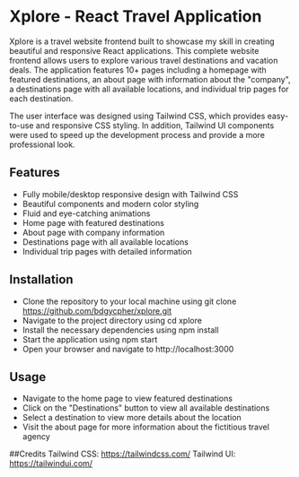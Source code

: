 # Xplore - React Travel Application
Xplore is a travel website frontend built to showcase my skill in creating beautiful and responsive React applications. This complete website frontend allows users to explore various travel destinations and vacation deals. The application features 10+ pages including a homepage with featured destinations, an about page with information about the "company", a destinations page with all available locations, and individual trip pages for each destination.

The user interface was designed using Tailwind CSS, which provides easy-to-use and responsive CSS styling. In addition, Tailwind UI components were used to speed up the development process and provide a more professional look.

## Features
* Fully mobile/desktop responsive design with Tailwind CSS
* Beautiful components and modern color styling
* Fluid and eye-catching animations
* Home page with featured destinations
* About page with company information
* Destinations page with all available locations
* Individual trip pages with detailed information

## Installation
* Clone the repository to your local machine using git clone https://github.com/bdgycpher/xplore.git
* Navigate to the project directory using cd xplore
* Install the necessary dependencies using npm install
* Start the application using npm start
* Open your browser and navigate to http://localhost:3000

## Usage
* Navigate to the home page to view featured destinations
* Click on the "Destinations" button to view all available destinations
* Select a destination to view more details about the location
* Visit the about page for more information about the fictitious travel agency

##Credits
Tailwind CSS: https://tailwindcss.com/
Tailwind UI: https://tailwindui.com/
